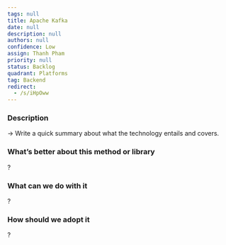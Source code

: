 ```yaml
---
tags: null
title: Apache Kafka
date: null
description: null
authors: null
confidence: Low
assign: Thanh Pham
priority: null
status: Backlog
quadrant: Platforms
tag: Backend
redirect:
  - /s/iHpOww
---
```


<!-- table_of_contents 46231613-80fb-40be-9806-34a5f08705be -->

### Description

→ Write a quick summary about what the technology entails and covers.

### What’s better about this method or library

?

### What can we do with it

?

### How should we adopt it

?

<!-- child_database c4b6e11d-16dc-4320-9544-9f403d02e86d -->

